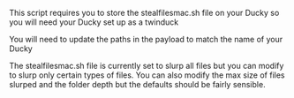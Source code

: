 This script requires you to store the stealfilesmac.sh file on your Ducky so you will need your Ducky set up as a twinduck

You will need to update the paths in the payload to match the name of your Ducky

The stealfilesmac.sh file is currently set to slurp all files but you can modify to slurp only certain types of files.  You 
can also modify the max size of files slurped and the folder depth but the defaults should be fairly sensible.
